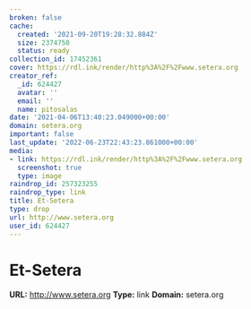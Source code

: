 ```yaml
---
broken: false
cache:
  created: '2021-09-20T19:28:32.884Z'
  size: 2374750
  status: ready
collection_id: 17452361
cover: https://rdl.ink/render/http%3A%2F%2Fwww.setera.org
creator_ref:
  _id: 624427
  avatar: ''
  email: ''
  name: pitosalas
date: '2021-04-06T13:40:23.049000+00:00'
domain: setera.org
important: false
last_update: '2022-06-23T22:43:23.861000+00:00'
media:
- link: https://rdl.ink/render/http%3A%2F%2Fwww.setera.org
  screenshot: true
  type: image
raindrop_id: 257323255
raindrop_type: link
title: Et-Setera
type: drop
url: http://www.setera.org
user_id: 624427
---
```


# Et-Setera

**URL:** http://www.setera.org
**Type:** link
**Domain:** setera.org
